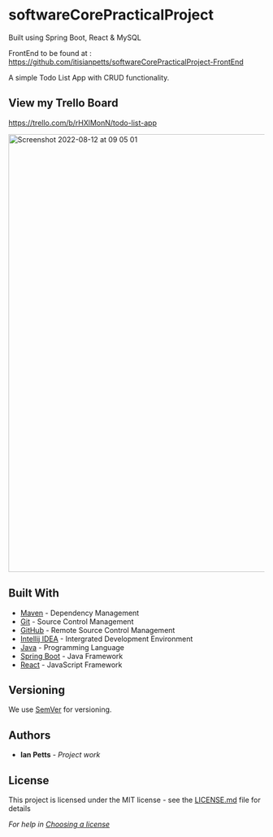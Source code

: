 # softwareCorePracticalProject
Built using Spring Boot, React &amp; MySQL

FrontEnd to be found at : https://github.com/itisianpetts/softwareCorePracticalProject-FrontEnd

A simple Todo List App with CRUD functionality.

## View my Trello Board
https://trello.com/b/rHXlMonN/todo-list-app

<img width="862" alt="Screenshot 2022-08-12 at 09 05 01" src="https://user-images.githubusercontent.com/66824231/184312047-47167e29-b634-4513-b1de-a40fbf22b914.png">



## Built With

* [Maven](https://maven.apache.org/) - Dependency Management
* [Git](https://git-scm.com/) - Source Control Management
* [GitHub](https://github.com/) - Remote Source Control Management
* [Intellij IDEA](https://www.jetbrains.com/idea/) - Intergrated Development Environment
* [Java](https://www.java.com) - Programming Language
* [Spring Boot](https://www.spring.io) - Java Framework
* [React](https://www.reactjs.org) - JavaScript Framework


## Versioning

We use [SemVer](http://semver.org/) for versioning.

## Authors

* **Ian Petts** - *Project work*

## License

This project is licensed under the MIT license - see the [LICENSE.md](LICENSE.md) file for details 

*For help in [Choosing a license](https://choosealicense.com/)*


